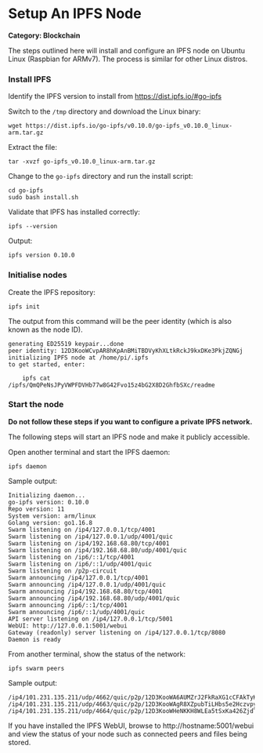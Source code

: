 # Setup An IPFS Node

__Category: Blockchain__

The steps outlined here will install and configure an IPFS node on Ubuntu Linux (Raspbian for ARMv7). The process is similar for other Linux distros.

### Install IPFS

Identify the IPFS version to install from https://dist.ipfs.io/#go-ipfs

Switch to the `/tmp` directory and download the Linux binary:

```shell
wget https://dist.ipfs.io/go-ipfs/v0.10.0/go-ipfs_v0.10.0_linux-arm.tar.gz
```

Extract the file:

```shell
tar -xvzf go-ipfs_v0.10.0_linux-arm.tar.gz
```

Change to the `go-ipfs` directory and run the install script:

```shell
cd go-ipfs
sudo bash install.sh
```

Validate that IPFS has installed correctly:

```shell
ipfs --version
```

Output:

```shell
ipfs version 0.10.0
```

### Initialise nodes

Create the IPFS repository:

```shell
ipfs init
```

The output from this command will be the peer identity (which is also known as the node ID).

```shell
generating ED25519 keypair...done
peer identity: 12D3KooWCvpAR8hKpAnBMiTBDVyKhXLtkRckJ9kxDKe3PkjZQNGj
initializing IPFS node at /home/pi/.ipfs
to get started, enter:

	ipfs cat /ipfs/QmQPeNsJPyVWPFDVHb77w8G42Fvo15z4bG2X8D2GhfbSXc/readme
```

### Start the node

__Do not follow these steps if you want to configure a private IPFS network.__

The following steps will start an IPFS node and make it publicly accessible. 

Open another terminal and start the IPFS daemon:

```shell
ipfs daemon
```

Sample output:

```shell
Initializing daemon...
go-ipfs version: 0.10.0
Repo version: 11
System version: arm/linux
Golang version: go1.16.8
Swarm listening on /ip4/127.0.0.1/tcp/4001
Swarm listening on /ip4/127.0.0.1/udp/4001/quic
Swarm listening on /ip4/192.168.68.80/tcp/4001
Swarm listening on /ip4/192.168.68.80/udp/4001/quic
Swarm listening on /ip6/::1/tcp/4001
Swarm listening on /ip6/::1/udp/4001/quic
Swarm listening on /p2p-circuit
Swarm announcing /ip4/127.0.0.1/tcp/4001
Swarm announcing /ip4/127.0.0.1/udp/4001/quic
Swarm announcing /ip4/192.168.68.80/tcp/4001
Swarm announcing /ip4/192.168.68.80/udp/4001/quic
Swarm announcing /ip6/::1/tcp/4001
Swarm announcing /ip6/::1/udp/4001/quic
API server listening on /ip4/127.0.0.1/tcp/5001
WebUI: http://127.0.0.1:5001/webui
Gateway (readonly) server listening on /ip4/127.0.0.1/tcp/8080
Daemon is ready
```

From another terminal, show the status of the network:

```shell
ipfs swarm peers
```

Sample output:

```shell
/ip4/101.231.135.211/udp/4662/quic/p2p/12D3KooWA6AUMZrJ2FkRaXG1cCFAkTyKAdbeN4Jxk2g1EVcHSRPQ
/ip4/101.231.135.211/udp/4663/quic/p2p/12D3KooWAgR8XZpubTiLHbs5e2HczvpyahgGCTjyReqvaYNm6neu
/ip4/101.231.135.211/udp/4664/quic/p2p/12D3KooWHeNKKH8WLEa5tSxKa426ZjdTa792K2QJwQ7Dzvn9Loe4
```

If you have installed the IPFS WebUI, browse to http://hostname:5001/webui and view the status of your node such as connected peers and files being stored.
